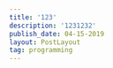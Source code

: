 ```yaml
---
title: '123'
description: '1231232'
publish_date: 04-15-2019
layout: PostLayout
tag: programming
---
```


